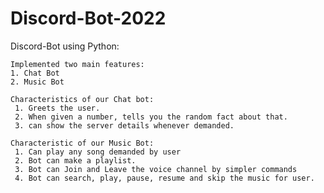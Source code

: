 # Discord-Bot-2022

  Discord-Bot using Python:
  
    Implemented two main features:
    1. Chat Bot
    2. Music Bot
    
    Characteristics of our Chat bot:
     1. Greets the user.
     2. When given a number, tells you the random fact about that.
     3. can show the server details whenever demanded.
     
    Characteristic of our Music Bot:
     1. Can play any song demanded by user
     2. Bot can make a playlist.
     3. Bot can Join and Leave the voice channel by simpler commands
     4. Bot can search, play, pause, resume and skip the music for user.
      
   
      
      



    
